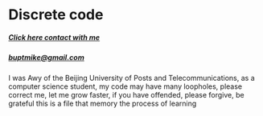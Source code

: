 # Discrete code
##### [Click here contact with me](https://www.facebook.com/profile.php?id=100012707676684)<br />
##### buptmike@gmail.com
I was Awy of the Beijing University of Posts and Telecommunications, as a computer science student, my code may have many loopholes, please correct me, let me grow faster, if you have offended, please forgive, be grateful
this is a file that memory the process of learning
